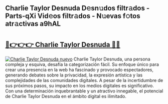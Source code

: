 ## Charlie Taylor Desnuda D𝚎sn𝚞dos filtr𝚊dos - Parts-qXi Vid𝚎os filtr𝚊dos - N𝚞evas f𝚘tos atr𝚊ctivas a9hAL

# <h2><a href="http://mb32wxn.tromn.icu/?c=Charlie+Taylor+Desnuda">🔗👉👉👉 Charlie Taylor Desnuda 🔗🔗</a></h2>

[![Charlie Taylor Desnuda nuevo](https://i.imgur.com/pEAQMta.gif)](http://mb32wxn.tromn.icu/?c=Charlie+Taylor+Desnuda)
Charlie Taylor Desnuda, una persona compleja y esquiva, desafía la categorización fácil. Su enfoque único para crear una presencia en la web ha fascinado y provocado espectadores, generando debates sobre la privacidad, la expresión artística y las complejidades de las comunidades digitales. A pesar de la incertidumbre de sus próximos pasos, su impacto en los medios digitales es significativo. Con una determinación inquebrantable y un atractivo innegable, el potencial de Charlie Taylor Desnuda en el ámbito digital es ilimitado.
